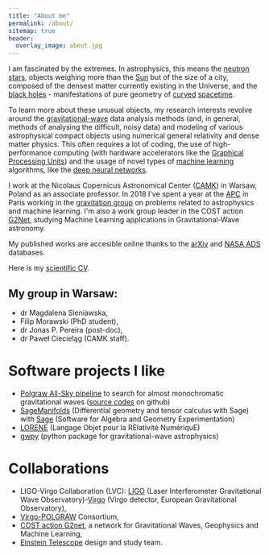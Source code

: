 ```yaml
---
title: "About me"
permalink: /about/
sitemap: true
header:
  overlay_image: about.jpg
---
```


I am fascinated by the extremes. In astrophysics, this means the [neutron stars](https://en.wikipedia.org/wiki/Neutron_star), objects weighing more than the [Sun](https://www.google.co.uk/#q=mass%20of%20the%20sun&rct=j) but of the size of a city, composed of the densest matter currently existing in the Universe, and the [black holes](https://en.wikipedia.org/wiki/Black_hole) - manifestations of pure geometry of [curved](https://en.wikipedia.org/wiki/General_relativity) [spacetime](https://en.wikipedia.org/wiki/Spacetime).

To learn more about these unusual objects, my research interests revolve around the [gravitational-wave](https://en.wikipedia.org/wiki/Gravitational_wave) data analysis methods (and, in general, methods of analysing the difficult, noisy data) and modeling of various astrophysical compact objects using numerical general relativity and dense matter physics. This often requires a lot of coding, the use of high-performance computing (with hardware accelerators like the [Graphical Processing Units](https://en.wikipedia.org/wiki/Graphics_processing_unit)) and the usage of novel types of [machine learning](https://en.wikipedia.org/wiki/Machine_learning) algorithms, like the [deep neural networks](https://en.wikipedia.org/wiki/Machine_learning).  

I work at the Nicolaus Copernicus Astronomical Center (<a target="_blank" href="http://www.camk.edu.pl/">CAMK</a>) in Warsaw, Poland as an associate professor. In 2018 I've spent a year at the [APC](http://www.apc.univ-paris7.fr/APC_CS/) in Paris working in the [gravitation group](http://www.apc.univ-paris7.fr/APC_CS/en/gravitation-0) on problems related to astrophysics and machine learning. I'm also a work group leader in the COST action [G2Net](https://www.g2net.eu), studying Machine Learning applications in Gravitational-Wave astronomy. 

My published works are accesible online thanks to the 
<a href="https://arxiv.org/search/?searchtype=author&query=Bejger&abstracts=show&size=200&order=-announced_date_first">arXiv</a> and <a href='https://ui.adsabs.harvard.edu/search/p_=0&q=%20author%3A"Bejger%2C%20M"&sort=date%20desc%2C%20bibcode%20desc'>NASA ADS</a> databases. 

Here is my <a target="_blank" href="http://users.camk.edu.pl/bejger/mbejger_cv.pdf">scientific CV</a>.
 

## My group in Warsaw: 

* dr Magdalena Sieniawska, 
* Filip Morawski (PhD student), 
* dr Jonas P. Pereira (post-doc), 
* dr Paweł Ciecieląg (CAMK staff).


# Software projects I like 
                
* <a href="http://mbejger.github.io/polgraw-allsky/">Polgraw All-Sky pipeline</a> to search for almost monochromatic gravitational waves (<a href="https://github.com/mbejger/polgraw-allsky">source codes</a> on github)
* <a href="http://sagemanifolds.obspm.fr">SageManifolds</a> (Differential geometry and tensor calculus with Sage) with <a href="http://www.sagemath.org">Sage</a> (Software for Algebra and Geometry Experimentation)
* <a href="http://www.lorene.obspm.fr">LORENE</a> (Langage Objet pour la RElativité NumériquE)
* <a href="https://gwpy.github.io">gwpy</a> (python package for gravitational-wave astrophysics)

# Collaborations

* LIGO-Virgo Collaboration (LVC): <a href="http://www.ligo.caltech.edu">LIGO</a> (Laser Interferometer Gravitational Wave Observatory)-<a href="http://www.ego-gw.it/public/virgo/virgo.aspx">Virgo</a> (Virgo detector, European Gravitational Observatory), 
* <a href="http://polgraw.camk.edu.pl">Virgo-POLGRAW</a> Consortium,
* <a href="g2net.eu">COST action G2net</a>, a network for Gravitational Waves, Geophysics and Machine Learning, 
* <a href="http://www.et-gw.eu/">Einstein Telescope</a> design and study team. 
